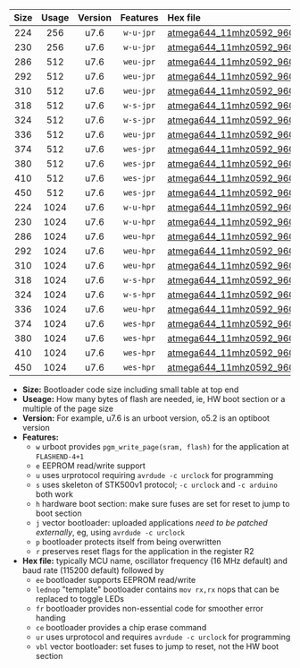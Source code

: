 |Size|Usage|Version|Features|Hex file|
|:-:|:-:|:-:|:-:|:--|
|224|256|u7.6|`w-u-jpr`|[atmega644_11mhz0592_9600bps_ur_vbl.hex](https://raw.githubusercontent.com/stefanrueger/urboot/main/atmega644_11mhz0592_9600bps_ur_vbl.hex)|
|230|256|u7.6|`w-u-jpr`|[atmega644_11mhz0592_9600bps_lednop_ur_vbl.hex](https://raw.githubusercontent.com/stefanrueger/urboot/main/atmega644_11mhz0592_9600bps_lednop_ur_vbl.hex)|
|286|512|u7.6|`weu-jpr`|[atmega644_11mhz0592_9600bps_ee_ur_vbl.hex](https://raw.githubusercontent.com/stefanrueger/urboot/main/atmega644_11mhz0592_9600bps_ee_ur_vbl.hex)|
|292|512|u7.6|`weu-jpr`|[atmega644_11mhz0592_9600bps_ee_lednop_ur_vbl.hex](https://raw.githubusercontent.com/stefanrueger/urboot/main/atmega644_11mhz0592_9600bps_ee_lednop_ur_vbl.hex)|
|310|512|u7.6|`weu-jpr`|[atmega644_11mhz0592_9600bps_ee_lednop_fr_ur_vbl.hex](https://raw.githubusercontent.com/stefanrueger/urboot/main/atmega644_11mhz0592_9600bps_ee_lednop_fr_ur_vbl.hex)|
|318|512|u7.6|`w-s-jpr`|[atmega644_11mhz0592_9600bps_vbl.hex](https://raw.githubusercontent.com/stefanrueger/urboot/main/atmega644_11mhz0592_9600bps_vbl.hex)|
|324|512|u7.6|`w-s-jpr`|[atmega644_11mhz0592_9600bps_lednop_vbl.hex](https://raw.githubusercontent.com/stefanrueger/urboot/main/atmega644_11mhz0592_9600bps_lednop_vbl.hex)|
|336|512|u7.6|`weu-jpr`|[atmega644_11mhz0592_9600bps_ee_lednop_fr_ce_ur_vbl.hex](https://raw.githubusercontent.com/stefanrueger/urboot/main/atmega644_11mhz0592_9600bps_ee_lednop_fr_ce_ur_vbl.hex)|
|374|512|u7.6|`wes-jpr`|[atmega644_11mhz0592_9600bps_ee_vbl.hex](https://raw.githubusercontent.com/stefanrueger/urboot/main/atmega644_11mhz0592_9600bps_ee_vbl.hex)|
|380|512|u7.6|`wes-jpr`|[atmega644_11mhz0592_9600bps_ee_lednop_vbl.hex](https://raw.githubusercontent.com/stefanrueger/urboot/main/atmega644_11mhz0592_9600bps_ee_lednop_vbl.hex)|
|410|512|u7.6|`wes-jpr`|[atmega644_11mhz0592_9600bps_ee_lednop_fr_vbl.hex](https://raw.githubusercontent.com/stefanrueger/urboot/main/atmega644_11mhz0592_9600bps_ee_lednop_fr_vbl.hex)|
|450|512|u7.6|`wes-jpr`|[atmega644_11mhz0592_9600bps_ee_lednop_fr_ce_vbl.hex](https://raw.githubusercontent.com/stefanrueger/urboot/main/atmega644_11mhz0592_9600bps_ee_lednop_fr_ce_vbl.hex)|
|224|1024|u7.6|`w-u-hpr`|[atmega644_11mhz0592_9600bps_ur.hex](https://raw.githubusercontent.com/stefanrueger/urboot/main/atmega644_11mhz0592_9600bps_ur.hex)|
|230|1024|u7.6|`w-u-hpr`|[atmega644_11mhz0592_9600bps_lednop_ur.hex](https://raw.githubusercontent.com/stefanrueger/urboot/main/atmega644_11mhz0592_9600bps_lednop_ur.hex)|
|286|1024|u7.6|`weu-hpr`|[atmega644_11mhz0592_9600bps_ee_ur.hex](https://raw.githubusercontent.com/stefanrueger/urboot/main/atmega644_11mhz0592_9600bps_ee_ur.hex)|
|292|1024|u7.6|`weu-hpr`|[atmega644_11mhz0592_9600bps_ee_lednop_ur.hex](https://raw.githubusercontent.com/stefanrueger/urboot/main/atmega644_11mhz0592_9600bps_ee_lednop_ur.hex)|
|310|1024|u7.6|`weu-hpr`|[atmega644_11mhz0592_9600bps_ee_lednop_fr_ur.hex](https://raw.githubusercontent.com/stefanrueger/urboot/main/atmega644_11mhz0592_9600bps_ee_lednop_fr_ur.hex)|
|318|1024|u7.6|`w-s-hpr`|[atmega644_11mhz0592_9600bps.hex](https://raw.githubusercontent.com/stefanrueger/urboot/main/atmega644_11mhz0592_9600bps.hex)|
|324|1024|u7.6|`w-s-hpr`|[atmega644_11mhz0592_9600bps_lednop.hex](https://raw.githubusercontent.com/stefanrueger/urboot/main/atmega644_11mhz0592_9600bps_lednop.hex)|
|336|1024|u7.6|`weu-hpr`|[atmega644_11mhz0592_9600bps_ee_lednop_fr_ce_ur.hex](https://raw.githubusercontent.com/stefanrueger/urboot/main/atmega644_11mhz0592_9600bps_ee_lednop_fr_ce_ur.hex)|
|374|1024|u7.6|`wes-hpr`|[atmega644_11mhz0592_9600bps_ee.hex](https://raw.githubusercontent.com/stefanrueger/urboot/main/atmega644_11mhz0592_9600bps_ee.hex)|
|380|1024|u7.6|`wes-hpr`|[atmega644_11mhz0592_9600bps_ee_lednop.hex](https://raw.githubusercontent.com/stefanrueger/urboot/main/atmega644_11mhz0592_9600bps_ee_lednop.hex)|
|410|1024|u7.6|`wes-hpr`|[atmega644_11mhz0592_9600bps_ee_lednop_fr.hex](https://raw.githubusercontent.com/stefanrueger/urboot/main/atmega644_11mhz0592_9600bps_ee_lednop_fr.hex)|
|450|1024|u7.6|`wes-hpr`|[atmega644_11mhz0592_9600bps_ee_lednop_fr_ce.hex](https://raw.githubusercontent.com/stefanrueger/urboot/main/atmega644_11mhz0592_9600bps_ee_lednop_fr_ce.hex)|

- **Size:** Bootloader code size including small table at top end
- **Useage:** How many bytes of flash are needed, ie, HW boot section or a multiple of the page size
- **Version:** For example, u7.6 is an urboot version, o5.2 is an optiboot version
- **Features:**
  + `w` urboot provides `pgm_write_page(sram, flash)` for the application at `FLASHEND-4+1`
  + `e` EEPROM read/write support
  + `u` uses urprotocol requiring `avrdude -c urclock` for programming
  + `s` uses skeleton of STK500v1 protocol; `-c urclock` and `-c arduino` both work
  + `h` hardware boot section: make sure fuses are set for reset to jump to boot section
  + `j` vector bootloader: uploaded applications *need to be patched externally*, eg, using `avrdude -c urclock`
  + `p` bootloader protects itself from being overwritten
  + `r` preserves reset flags for the application in the register R2
- **Hex file:** typically MCU name, oscillator frequency (16 MHz default) and baud rate (115200 default) followed by
  + `ee` bootloader supports EEPROM read/write
  + `lednop` "template" bootloader contains `mov rx,rx` nops that can be replaced to toggle LEDs
  + `fr` bootloader provides non-essential code for smoother error handing
  + `ce` bootloader provides a chip erase command
  + `ur` uses urprotocol and requires `avrdude -c urclock` for programming
  + `vbl` vector bootloader: set fuses to jump to reset, not the HW boot section
